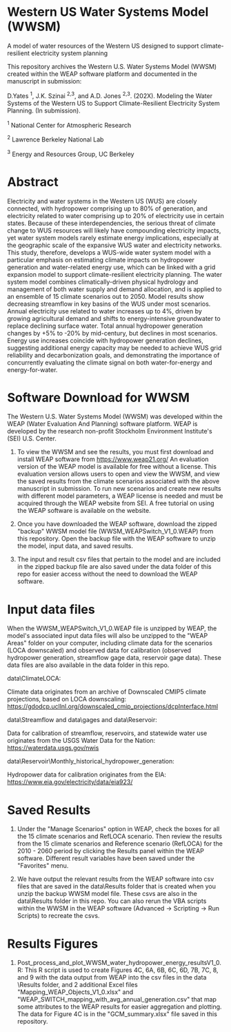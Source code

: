 # Western US Water Systems Model (WWSM)
A model of water resources of the Western US designed to support climate-resilient electricity system planning

This repository archives the Western U.S. Water Systems Model (WWSM) created within the WEAP software platform and documented in the manuscript in submission:

D.Yates <sup>1</sup>, J.K. Szinai <sup>2,3</sup>, and A.D. Jones <sup>2,3</sup>. (202X). Modeling the Water Systems of the Western US to Support Climate-Resilient Electricity System Planning. (In submission).

<sup>1</sup> National Center for Atmospheric Research

<sup>2</sup> Lawrence Berkeley National Lab

<sup>3</sup> Energy and Resources Group, UC Berkeley

# Abstract

Electricity and water systems in the Western US (WUS) are closely connected, with hydropower comprising up to 80% of generation, and electricity related to water comprising up to 20% of electricity use in certain states. Because of these interdependencies, the serious threat of climate change to WUS resources will likely have compounding electricity impacts, yet water system models rarely estimate energy implications, especially at the geographic scale of the expansive WUS water and electricity networks. This study, therefore, develops a WUS-wide water system model with a particular emphasis on estimating climate impacts on hydropower generation and water-related energy use, which can be linked with a grid expansion model to support climate-resilient electricity planning. The water system model combines climatically-driven physical hydrology and management of both water supply and demand allocation, and is applied to an ensemble of 15 climate scenarios out to 2050. Model results show decreasing streamflow in key basins of the WUS under most scenarios. Annual electricity use related to water increases up to 4%, driven by growing agricultural demand and shifts to energy-intensive groundwater to replace declining surface water. Total annual hydropower generation changes by +5% to -20% by mid-century, but declines in most scenarios. Energy use increases coincide with hydropower generation declines, suggesting additional energy capacity may be needed to achieve WUS grid reliability and decarbonization goals, and demonstrating the importance of concurrently evaluating the climate signal on both water-for-energy and energy-for-water.

# Software Download for WWSM

The Western U.S. Water Systems Model (WWSM) was developed within the WEAP (Water Evaluation And Planning) software platform. WEAP is developed by the research non-profit Stockholm Environment Institute's (SEI) U.S. Center. 

1. To view the WWSM and see the results, you must first download and install WEAP software from https://www.weap21.org/
An evaluation version of the WEAP model is available for free without a license. This evaluation version allows users to open and view the WWSM, and view the saved results from the climate scenarios associated with the above manuscript in submission. To run new scenarios and create new results with different model parameters, a WEAP license is needed and must be acquired through the WEAP website from SEI. A free tutorial on using the WEAP software is available on the website. 

2. Once you have downloaded the WEAP software, download the zipped "backup" WWSM model file (WWSM_WEAPSwitch_V1_0.WEAP) from this repository. Open the backup file with the WEAP software to unzip the model, input data, and saved results.

3. The input and result csv files that pertain to the model and are included in the zipped backup file are also saved under the data folder of this repo for easier access without the need to download the WEAP software.

# Input data files
When the WWSM_WEAPSwitch_V1_0.WEAP file is unzipped by WEAP, the model's associated input data files will also be unzipped to the "WEAP Areas" folder on your computer, including climate data for the scenarios (LOCA downscaled) and observed data for calibration (observed hydropower generation, streamflow gage data, reservoir gage data). These data files are also available in the data folder in this repo.

data\ClimateLOCA:

Climate data originates from an archive of Downscaled CMIP5 climate projections, based on LOCA downscaling: https://gdodcp.ucllnl.org/downscaled_cmip_projections/dcpInterface.html

data\Streamflow and data\gages and data\Reservoir:

Data for calibration of streamflow, reservoirs, and statewide water use originates from the USGS Water Data for the Nation: https://waterdata.usgs.gov/nwis

data\Reservoir\Monthly_historical_hydropower_generation:

Hydropower data for calibration originates from the EIA: https://www.eia.gov/electricity/data/eia923/

# Saved Results
1. Under the "Manage Scenarios" option in WEAP, check the boxes for all the 15 climate scenarios and RefLOCA scenario. Then review the results from the 15 climate scenarios and Reference scenario (RefLOCA) for the 2010 - 2060 period by clicking the Results panel within the WEAP software. Different result variables have been saved under the "Favorites" menu.

2. We have output the relevant results from the WEAP software into csv files that are saved in the data\Results folder that is created when you unzip the backup WWSM model file. These csvs are also in the data\Results folder in this repo. You can also rerun the VBA scripts within the WWSM in the WEAP software (Advanced -> Scripting -> Run Scripts) to recreate the csvs.

# Results Figures

1. Post_process_and_plot_WWSM_water_hydropower_energy_resultsV1_0.R:
This R script is used to create Figures 4C, 6A, 6B, 6C, 6D, 7B, 7C, 8, and 9 with the data output from WEAP into the csv files in the data
\Results folder, and 2 additional Excel files "Mapping_WEAP_Objects_V1_0.xlsx" and "WEAP_SWITCH_mapping_with_avg_annual_generation.csv" that map some attributes to the WEAP results for easier aggregation and plotting. The data for Figure 4C is in the "GCM_summary.xlsx" file saved in this repository.






